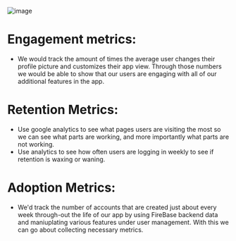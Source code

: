 ![image](https://github.com/Xander583/Blockbuster-Battle/assets/123519150/807338ff-481c-4b60-99d8-e32eae23d931)


# Engagement metrics: 
  - We would track the amount of times the average user changes their profile picture and customizes their app view. Through those numbers we would be able to show that our users are engaging with all of our additional features in the app.

# Retention Metrics:
  - Use google analytics to see what pages users are visiting the most so we can see what parts are working, and more importantly what parts are not working.
  - Use analytics to see how often users are logging in weekly to see if retention is waxing or waning.

# Adoption Metrics:
  - We'd track the number of accounts that are created just about every week through-out the life of our app by using FireBase backend data and maniuplating various features under user management. With this we can go about collecting necessary metrics.
